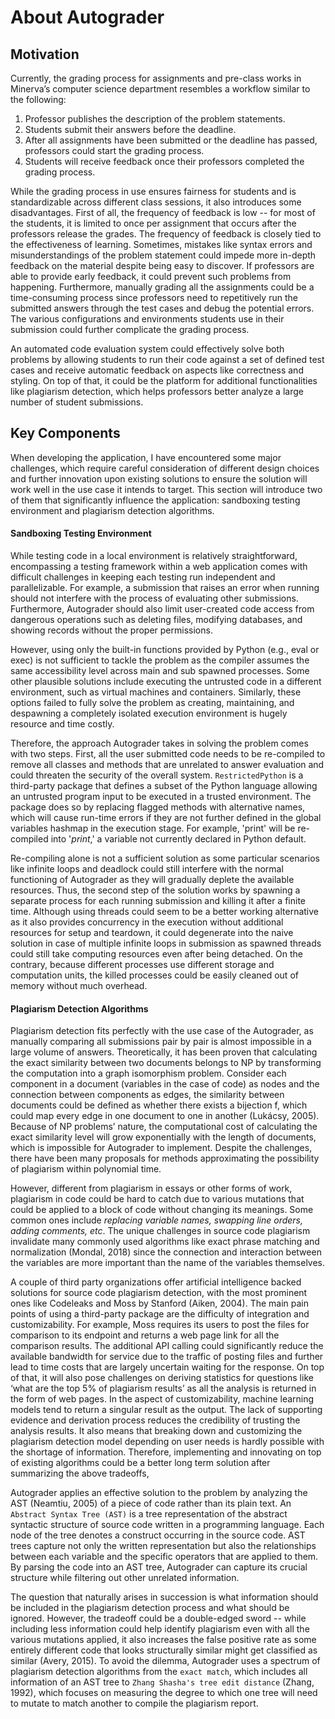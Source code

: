 # About Autograder
## Motivation

Currently, the grading process for assignments and pre-class works in Minerva’s computer science department resembles a workflow similar to the following:<br>
 1. Professor publishes the description of the problem statements.<br>
 2. Students submit their answers before the deadline.<br>
 3. After all assignments have been submitted or the deadline has passed, professors could start the grading process.<br>
 4. Students will receive feedback once their professors completed the grading process.<br>

While the grading process in use ensures fairness for students and is standardizable across different class sessions, it also introduces some disadvantages. First of all, the frequency of feedback is low -- for most of the students, it is limited to once per assignment that occurs after the professors release the grades. The frequency of feedback is closely tied to the effectiveness of learning. Sometimes, mistakes like syntax errors and misunderstandings of the problem statement could impede more in-depth feedback on the material despite being easy to discover. If professors are able to provide early feedback, it could prevent such problems from happening. Furthermore, manually grading all the assignments could be a time-consuming process since professors need to repetitively run the submitted answers through the test cases and debug the potential errors. The various configurations and environments students use in their submission could further complicate the grading process.

An automated code evaluation system could effectively solve both problems by allowing students to run their code against a set of defined test cases and receive automatic feedback on aspects like correctness and styling. On top of that, it could be the platform for additional functionalities like plagiarism detection, which helps professors better analyze a large number of student submissions.

## Key Components

When developing the application, I have encountered some major challenges, which require careful consideration of different design choices and further innovation upon existing solutions to ensure the solution will work well in the use case it intends to target. This section will introduce two of them that significantly influence the application: sandboxing testing environment and plagiarism detection algorithms.

#### Sandboxing Testing Environment
While testing code in a local environment is relatively straightforward, encompassing a testing framework within a web application comes with difficult challenges in keeping each testing run independent and parallelizable. For example, a submission that raises an error when running should not interfere with the process of evaluating other submissions. Furthermore, Autograder should also limit user-created code access from dangerous operations such as deleting files, modifying databases, and showing records without the proper permissions.

However, using only the built-in functions provided by Python (e.g., eval or exec) is not sufficient to tackle the problem as the compiler assumes the same accessibility level across main and sub spawned processes. Some other plausible solutions include executing the untrusted code in a different environment, such as virtual machines and containers. Similarly, these options failed to fully solve the problem as creating, maintaining, and despawning a completely isolated execution environment is hugely resource and time costly.

Therefore, the approach Autograder takes in solving the problem comes with two steps. First, all the user submitted code needs to be re-compiled to remove all classes and methods that are unrelated to answer evaluation and could threaten the security of the overall system. `RestrictedPython` is a third-party package that defines a subset of the Python language allowing an untrusted program input to be executed in a trusted environment. The package does so by replacing flagged methods with alternative names, which will cause run-time errors if they are not further defined in the global variables hashmap in the execution stage. For example, 'print' will be re-compiled into '_print_,' a variable not currently declared in Python default.

Re-compiling alone is not a sufficient solution as some particular scenarios like infinite loops and deadlock could still interfere with the normal functioning of Autograder as they will gradually deplete the available resources. Thus, the second step of the solution works by spawning a separate process for each running submission and killing it after a finite time. Although using threads could seem to be a better working alternative as it also provides concurrency in the execution without additional resources for setup and teardown, it could degenerate into the naive solution in case of multiple infinite loops in submission as spawned threads could still take computing resources even after being detached. On the contrary, because different processes use different storage and computation units, the killed processes could be easily cleaned out of memory without much overhead.

#### Plagiarism Detection Algorithms
Plagiarism detection fits perfectly with the use case of the Autograder, as manually comparing all submissions pair by pair is almost impossible in a large volume of answers. Theoretically, it has been proven that calculating the exact similarity between two documents belongs to NP by transforming the computation into a graph isomorphism problem. Consider each component in a document (variables in the case of code) as nodes and the connection between components as edges, the similarity between documents could be defined as whether there exists a bijection f, which could map every edge in one document to one in another (Lukácsy, 2005). Because of NP problems’ nature, the computational cost of calculating the exact similarity level will grow exponentially with the length of documents, which is impossible for Autograder to implement. Despite the challenges, there have been many proposals for methods approximating the possibility of plagiarism within polynomial time.

However, different from plagiarism in essays or other forms of work, plagiarism in code could be hard to catch due to various mutations that could be applied to a block of code without changing its meanings. Some common ones include *replacing variable names, swapping line orders, adding comments, etc*. The unique challenges in source code plagiarism invalidate many commonly used algorithms like exact phrase matching and normalization (Mondal, 2018) since the connection and interaction between the variables are more important than the name of the variables themselves.

A couple of third party organizations offer artificial intelligence backed solutions for source code plagiarism detection, with the most prominent ones like Codeleaks and Moss by Stanford (Aiken, 2004). The main pain points of using a third-party package are the difficulty of integration and customizability. For example, Moss requires its users to post the files for comparison to its endpoint and returns a web page link for all the comparison results. The additional API calling could significantly reduce the available bandwidth for service due to the traffic of posting files and further lead to time costs that are largely uncertain waiting for the response. On top of that, it will also pose challenges on deriving statistics for questions like ‘what are the top 5% of plagiarism results’ as all the analysis is returned in the form of web pages. In the aspect of customizability, machine learning models tend to return a singular result as the output. The lack of supporting evidence and derivation process reduces the credibility of trusting the analysis results. It also means that breaking down and customizing the plagiarism detection model depending on user needs is hardly possible with the shortage of information. Therefore, implementing and innovating on top of existing algorithms could be a better long term solution after summarizing the above tradeoffs,

Autograder applies an effective solution to the problem by analyzing the AST (Neamtiu, 2005) of a piece of code rather than its plain text. An `Abstract Syntax Tree (AST)` is a tree representation of the abstract syntactic structure of source code written in a programming language. Each node of the tree denotes a construct occurring in the source code. AST trees capture not only the written representation but also the relationships between each variable and the specific operators that are applied to them. By parsing the code into an AST tree, Autograder can capture its crucial structure while filtering out other unrelated information.

The question that naturally arises in succession is what information should be included in the plagiarism detection process and what should be ignored. However, the tradeoff could be a double-edged sword -- while including less information could help identify plagiarism even with all the various mutations applied, it also increases the false positive rate as some entirely different code that looks structurally similar might get classified as similar (Avery, 2015). To avoid the dilemma, Autograder uses a spectrum of plagiarism detection algorithms from the `exact match`, which includes all information of an AST tree to `Zhang Shasha's tree edit distance` (Zhang, 1992), which focuses on measuring the degree to which one tree will need to mutate to match another to compile the plagiarism report.
